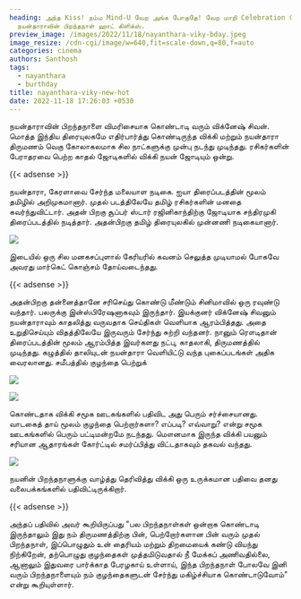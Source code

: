 ```yaml
---
heading: அந்த Kiss! நம்ம Mind-U வேற அங்க போகுதே! வேற மாறி Celebration போல!
  நயன்தாராவின் பிறந்தநாள் ஹாட் கிளிக்ஸ்.
preview_image: /images/2022/11/18/nayanthara-viky-bday.jpeg
image_resize: /cdn-cgi/image/w=640,fit=scale-down,q=80,f=auto
categories: cinema
authors: Santhosh
tags:
  - nayanthara
  - burthday
title: nayanthara-viky-new-hot
date: 2022-11-18 17:26:03 +0530
---
```

நயன்தாராவின் பிறந்தநாளை விமரிசையாக கொண்டாடி வரும் விக்னேஷ் சிவன்.
மொத்த இந்திய திரையுலகமே எதிர்பார்த்து கொண்டிருந்த விக்கி மற்றும் நயன்தாரா திருமணம் வெகு கோலாகலமாக சில நாட்களுக்கு முன்பு நடந்து முடிந்தது. ரசிகர்களின் பேராதரவை பெற்ற காதல் ஜோடிகளில் விக்கி நயன் ஜோடியும் ஒன்று.

{{< adsense >}}


நயன்தாரா, கேரளாவை சேர்ந்த மலையாள நடிகை. ஐயா திரைப்படத்தின் மூலம் தமிழில் அறிமுகமானார். முதல் படத்திலேயே தமிழ் ரசிகர்களின் மனதை கவர்ந்துவிட்டார். அதன் பிறகு சூப்பர் ஸ்டார் ரஜினிகாந்திற்கு ஜோடியாக சந்திரமுகி திரைப்படத்தில் நடித்தார்.‌ அதன்பிறகு தமிழ் திரையுலகில் முன்னணி நடிகையானார். 

![](/images/2022/11/18/nayanthara-viky-new-hot.jpeg)

இடையில் ஒரு சில மனகசப்புளால் கேரியரில் கவனம் செலுத்த முடியாமல் போகவே அவரது மார்கெட் கொஞ்சம் தோய்வடைந்தது. 

{{< adsense >}}


அதன்பிறகு தன்னைத்தானே சரிசெய்து கொண்டு மீண்டும் சினிமாவில் ஒரு ரவுண்டு வந்தார். பலருக்கு இன்ஸ்பிரேஷனாகவும் இருந்தார். இயக்குனர் விக்னேஷ் சிவனும் நயன்தாராவும் காதலித்து வருவதாக செய்திகள் வெளியாக ஆரம்பித்தது. அதை உறுதிசெய்யும் விதத்திலேயே இருவரும் சேர்ந்து சுற்றி வந்தனர். நானும் ரௌடிதான் திரைப்படத்தின் மூலம் ஆரம்பித்த இவர்களது நட்பு, காதலாகி, திருமணத்தில் முடிந்தது. கழுத்தில் தாலியுடன் நயன்தாரா வெளியிட்டு வந்த புகைப்படங்கள் அதிக வைரலானது.
சமீபத்தில் குழந்தை பெற்றுக்

![](/images/2022/11/18/nayanthara-viky-new-hot6.jpeg)

![](/images/2022/11/18/nayanthara-viky-new-hot2.jpeg)

கொண்டதாக விக்கி சமூக ஊடகங்களில் பதிவிட அது பெரும் சர்ச்சையானது. வாடகைத் தாய் மூலம் குழந்தை பெற்றார்களா? எப்படி? எவ்வாறு? என்று சமூக ஊடகங்களில் பெரும் பட்டிமன்றமே நடந்தது. மௌனமாக இருந்த விக்கி பயனும் சரியான ஆதாரங்கள் கோர்ட்டில் சமர்ப்பித்து விட்டதாகவும் தகவல் வந்தது.

![](/images/2022/11/18/nayanthara-viky-new-hot4.jpeg)


நயனின் பிறந்தநாளுக்கு வாழ்த்து தெரிவித்து விக்கி ஒரு உருக்கமான பதிவை தனது வலைபக்கங்களில் பதிவிட்டிருக்கிறார். 

{{< adsense >}}

அந்தப் பதிவில் அவர் கூறியிருப்பது "பல பிறந்தநாள்கள் ஒன்றாக கொண்டாடி இருந்தாலும் இது நம் திருமணத்திற்கு பின், பெற்றோர்களான பின் வரும் முதல் பிறந்தநாள், இப்பொழுதும் உன் தைரியம் மற்றும் திறமையைக் கண்டு வியந்து நிற்கிறேன், தற்பொழுது குழந்தைகள் முத்தமிடுவதால் நீ மேக்கப் அணிவதில்லை, ஆனாலும் இதுவரை பார்க்காத பேரழகாய் உள்ளாய், இந்த பிறந்தநாள் போலவே இனி வரும் பிறந்தநாளையும் நம் குழந்தைகளுடன் சேர்ந்து மகிழ்ச்சியாக கொண்டாடுவோம்" என்று கூறியுள்ளார்.